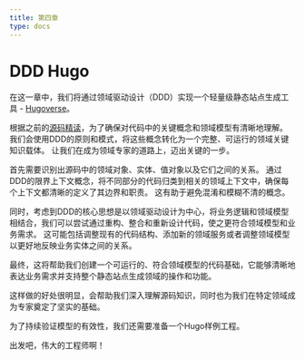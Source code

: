```yaml
---
title: 第四章
type: docs
---
```


# DDD Hugo

在这一章中，我们将通过领域驱动设计（DDD）实现一个轻量级静态站点生成工具 - [Hugoverse](https://github.com/dddplayer/hugoverse)。

根据之前的[源码精读](../03)，为了确保对代码中的关键概念和领域模型有清晰地理解。
我们会使用DDD的原则和模式，将这些概念转化为一个完整、可运行的领域关键知识载体。
让我们在成为领域专家的道路上，迈出关键的一步。

首先需要识别出源码中的领域对象、实体、值对象以及它们之间的关系。
通过DDD的限界上下文概念，将不同部分的代码归类到相关的领域上下文中，确保每个上下文都清晰的定义了其边界和职责。
这有助于避免混淆和模糊不清的概念。

同时，考虑到DDD的核心思想是以领域驱动设计为中心，将业务逻辑和领域模型相结合，我们可以尝试通过重构、整合和重新设计代码，使之更符合领域模型和业务需求。
这可能包括调整现有的代码结构、添加新的领域服务或者调整领域模型以更好地反映业务实体之间的关系。

最终，这将帮助我们创建一个可运行的、符合领域模型的代码基础，它能够清晰地表达业务需求并支持整个静态站点生成领域的操作和功能。

这样做的好处很明显，会帮助我们深入理解源码知识，同时也为我们在特定领域成为专家奠定了坚实的基础。

为了持续验证模型的有效性，我们还需要准备一个Hugo样例工程。

出发吧，伟大的工程师啊！
